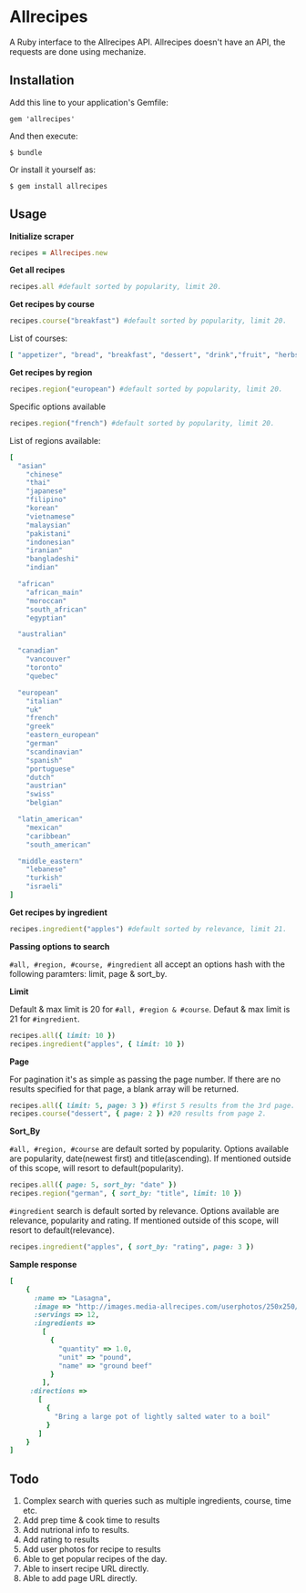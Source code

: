 # Allrecipes

A Ruby interface to the Allrecipes API.
Allrecipes doesn't have an API, the requests are done using mechanize.

## Installation

Add this line to your application's Gemfile:

    gem 'allrecipes'

And then execute:

    $ bundle

Or install it yourself as:

    $ gem install allrecipes

## Usage

**Initialize scraper**
```ruby
recipes = Allrecipes.new
```

**Get all recipes**
```ruby
recipes.all #default sorted by popularity, limit 20.
```

**Get recipes by course**
```ruby
recipes.course("breakfast") #default sorted by popularity, limit 20.
```
List of courses: 
```ruby
[ "appetizer", "bread", "breakfast", "dessert", "drink","fruit", "herbs", "main", "salad", "soup", "meat", "pasta", "seafood", "wholegrains"]
```

**Get recipes by region**
```ruby
recipes.region("european") #default sorted by popularity, limit 20.
```

Specific options available
```ruby
recipes.region("french") #default sorted by popularity, limit 20.
```

List of regions available: 
```ruby
[
  "asian"
    "chinese" 
    "thai" 
    "japanese" 
    "filipino" 
    "korean" 
    "vietnamese" 
    "malaysian" 
    "pakistani" 
    "indonesian" 
    "iranian" 
    "bangladeshi" 
    "indian" 

  "african"
    "african_main"
    "moroccan"
    "south_african"
    "egyptian"

  "australian"

  "canadian"
    "vancouver" 
    "toronto" 
    "quebec" 

  "european"
    "italian"
    "uk"
    "french"
    "greek"
    "eastern_european"
    "german"
    "scandinavian"
    "spanish"
    "portuguese"
    "dutch"
    "austrian"
    "swiss"
    "belgian"

  "latin_american"
    "mexican" 
    "caribbean" 
    "south_american" 

  "middle_eastern"
    "lebanese" 
    "turkish" 
    "israeli" 
]
```

**Get recipes by ingredient**
```ruby
recipes.ingredient("apples") #default sorted by relevance, limit 21.
```

**Passing options to search** 

```#all, #region, #course, #ingredient``` all accept an options hash with the following paramters: limit, page & sort_by. 

**Limit**

Default & max limit is 20 for ```#all, #region & #course```. 
Defaut & max limit is 21 for ```#ingredient```.

```ruby
recipes.all({ limit: 10 })
recipes.ingredient("apples", { limit: 10 })
```
**Page**

For pagination it's as simple as passing the page number. 
If there are no results specified for that page, a blank array will be returned.
```ruby
recipes.all({ limit: 5, page: 3 }) #first 5 results from the 3rd page.
recipes.course("dessert", { page: 2 }) #20 results from page 2.
```

**Sort_By**

```#all, #region, #course``` are default sorted by popularity. Options available are popularity, date(newest first) and title(ascending).
If mentioned outside of this scope, will resort to default(popularity). 
```ruby
recipes.all({ page: 5, sort_by: "date" })
recipes.region("german", { sort_by: "title", limit: 10 })
```

```#ingredient``` search is default sorted by relevance. Options available are relevance, popularity and rating.
If mentioned outside of this scope, will resort to default(relevance). 
```ruby
recipes.ingredient("apples", { sort_by: "rating", page: 3 })
```


**Sample response**
```ruby
[
    {
      :name => "Lasagna",
      :image => "http://images.media-allrecipes.com/userphotos/250x250/00/03/24/32427.jpg",
      :servings => 12,
      :ingredients =>
        [
          {
            "quantity" => 1.0,
            "unit" => "pound", 
            "name" => "ground beef"
          }
        ],
     :directions => 
       [
         {
           "Bring a large pot of lightly salted water to a boil"
         }
       ]
    }
]
```

## Todo

1. Complex search with queries such as multiple ingredients, course, time etc.
2. Add prep time & cook time to results
3. Add nutrional info to results.
4. Add rating to results
5. Add user photos for recipe to results
6. Able to get popular recipes of the day.
7. Able to insert recipe URL directly. 
8. Able to add page URL directly.
